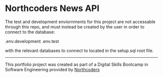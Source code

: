 # Northcoders News API

The test and development enviornments for this project are not accessable through this repo, and must instead be created by the user in order to connect to the database:

.env.development
.env.test

with the relevant databases to connect to located in the setup.sql root file.

--- 

This portfolio project was created as part of a Digital Skills Bootcamp in Software Engineering provided by [Northcoders](https://northcoders.com/)
